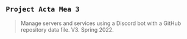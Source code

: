 ## `Project Acta Mea 3`
> Manage servers and services using a Discord bot with a GitHub repository data file. V3. Spring 2022.
